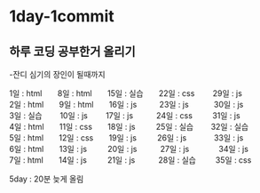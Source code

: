 # 1day-1commit
## 하루 코딩 공부한거 올리기  
-잔디 심기의 장인이 될때까지  

1일 : html  8일 : html  15일 : 실습  22일 : css   29일 : js  
2일 : html  9일 : html  16일 : js     23일 : js    30일 : js  
3일 : 실습   10일 : js   17일 : js   24일 : css    31일 : js   
4일 : html  11일 : css  18일 : js    25일 : 실습   32일 : 실습  
5일 : html  12일 : css  19일 : js    26일 : js       33일 : js  
6일 : html  13일 : js    20일 : js   27일 : js      34일 : js  
7일 : html  14일 : js    21일 : js   28일 : 실습    35일 : css  
  
5day : 20분 늦게 올림
  
